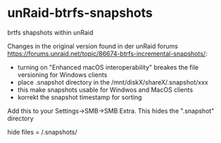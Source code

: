 # unRaid-btrfs-snapshots

brtfs shapshots within unRaid

Changes in the original version found in der unRaid forums https://forums.unraid.net/topic/86674-btrfs-incremental-snapshots/:

- turning on "Enhanced macOS interoperability" breakes the file versioning for Windows clients
- place .snapshot directory in the /mnt/diskX/shareX/.snapshot/xxx
- this make snapshots usable for Windwos and MacOS clients
- korrekt the snapshot timestamp for sorting

Add this to your Settings->SMB->SMB Extra. This hides the ".snapshot" directory

hide files = /.snapshots/
